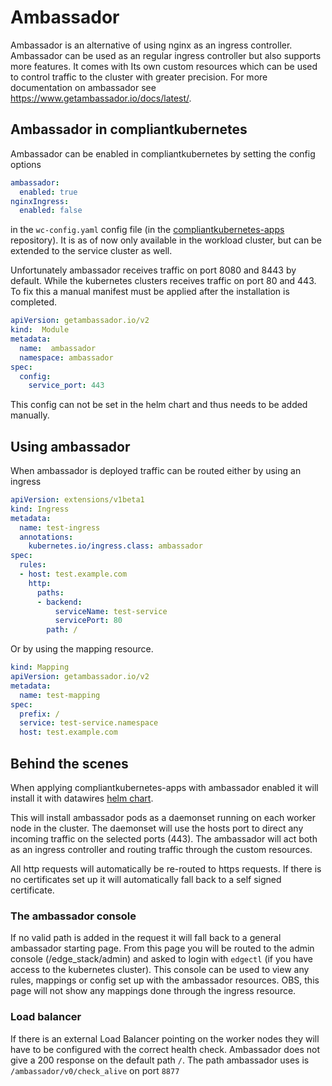 # Ambassador
Ambassador is an alternative of using nginx as an ingress controller. Ambassador can
be used as an regular ingress controller but also supports more features. It comes with
Its own custom resources which can be used to control traffic to the cluster with
greater precision. For more documentation on ambassador see https://www.getambassador.io/docs/latest/.

## Ambassador in compliantkubernetes

Ambassador can be enabled in compliantkubernetes by setting the config options
```yaml
ambassador:
  enabled: true
nginxIngress:
  enabled: false
```
in the `wc-config.yaml` config file (in the [compliantkubernetes-apps](https://github.com/elastisys/compliantkubernetes-apps)
repository).  It is as of now only available in the workload cluster, but can be extended to the service cluster as well.

Unfortunately ambassador receives traffic on port 8080 and 8443 by default. While the kubernetes clusters receives
traffic on port 80 and 443. To fix this a manual manifest must be applied after the installation is completed.

```yaml
apiVersion: getambassador.io/v2
kind:  Module
metadata:
  name:  ambassador
  namespace: ambassador
spec:
  config:
    service_port: 443
```
This config can not be set in the helm chart and thus needs to be added manually.

## Using ambassador

When ambassador is deployed traffic can be routed either by using an ingress
```yaml
apiVersion: extensions/v1beta1
kind: Ingress
metadata:
  name: test-ingress
  annotations:
    kubernetes.io/ingress.class: ambassador
spec:
  rules:
  - host: test.example.com
    http:
      paths:
      - backend:
          serviceName: test-service
          servicePort: 80
        path: /
```
Or by using the mapping resource.
```yaml
kind: Mapping
apiVersion: getambassador.io/v2
metadata:
  name: test-mapping
spec:
  prefix: /
  service: test-service.namespace
  host: test.example.com
```

## Behind the scenes
When applying compliantkubernetes-apps with ambassador enabled it will install it
with datawires [helm chart](https://github.com/datawire/ambassador-chart/tree/master).

This will install ambassador pods as a daemonset running on each worker node in the cluster.
The daemonset will use the hosts port to direct any incoming traffic on the selected ports (443).
The ambassador will act both as an ingress controller and routing traffic through the custom resources.

All http requests will automatically be re-routed to https requests. If there is no certificates set up
it will automatically fall back to a self signed certificate.

### The ambassador console
If no valid path is added in the request it will fall back to a general ambassador starting page.
From this page you will be routed to the admin console (/edge_stack/admin) and asked to login
with `edgectl` (if you have access to the kubernetes cluster). This console can be used to view
any rules, mappings or config set up with the ambassador resources. OBS, this page will not show
any mappings done through the ingress resource.

### Load balancer
If there is an external Load Balancer pointing on the worker nodes they will have to be configured with
the correct health check. Ambassador does not give a 200 response on the default path `/`. The path ambassador
uses is `/ambassador/v0/check_alive` on port `8877`
